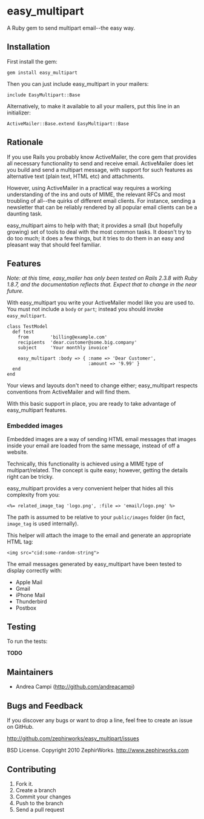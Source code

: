 easy_multipart
=============

A Ruby gem to send multipart email--the easy way.


Installation
-----------

First install the gem:

    gem install easy_multipart

Then you can just include easy_multipart in your mailers:

    include EasyMultipart::Base

Alternatively, to make it available to all your mailers, put this line in an
initializer:

    ActiveMailer::Base.extend EasyMultipart::Base


Rationale
---------

If you use Rails you probably know ActiveMailer, the core gem that
provides all necessary functionality to send and receive email.
ActiveMailer does let you build and send a multipart message,
with support for such features as alternative text (plain text,
HTML etc) and attachments.

However, using ActiveMailer in a practical way requires a working
understanding of the ins and outs of MIME, the relevant RFCs and
most troubling of all--the quirks of different email clients.
For instance, sending a newsletter that can be reliably rendered
by all popular email clients can be a daunting task.

easy_multipart aims to help with that; it provides a small (but
hopefully growing) set of tools to deal with the most common
tasks. It doesn't try to do too much; it does a few things, but
it tries to do them in an easy and pleasant way that should feel
familiar.


Features
--------

*Note: at this time, easy_mailer has only been tested on Rails 2.3.8
with Ruby 1.8.7, and the documentation reflects that. Expect that to
change in the near future.*

With easy_multipart you write your ActiveMailer model like you are
used to. You must not include a `body` or `part`; instead you should
invoke `easy_multipart`.

    class TestModel
      def test
        from        'billing@example.com'
        recipients  'dear.customer@some.big.company'
        subject     'Your monthly invoice'

        easy_multipart :body => { :name => 'Dear Customer',
                                  :amount => '9.99' }
      end
    end

Your views and layouts don't need to change either; easy_multipart
respects conventions from ActiveMailer and will find them.

With this basic support in place, you are ready to take advantage of
easy_multipart features.

### Embedded images

Embedded images are a way of sending HTML email messages that
images inside your email are loaded from the same message, instead
of off a website.

Technically, this functionality is achieved using a MIME type
of multipart/related. The concept is quite easy; however, getting
the details right can be tricky.

easy_multipart provides a very convenient helper that hides all this
complexity from you:

    <%= related_image_tag 'logo.png', :file => 'email/logo.png' %>

The path is assumed to be relative to your `public/images` folder
(in fact, `image_tag` is used internally).

This helper will attach the image to the email and generate an
appropriate HTML tag:

    <img src="cid:some-random-string">

The email messages generated by easy_multipart have been tested to
display correctly with:

* Apple Mail
* Gmail
* iPhone Mail
* Thunderbird
* Postbox


Testing
-------

To run the tests:

**TODO**


Maintainers
-----------

* Andrea Campi (http://github.com/andreacampi)


Bugs and Feedback
-----------------

If you discover any bugs or want to drop a line, feel free to create an issue on GitHub.

http://github.com/zephirworks/easy_multipart/issues

BSD License. Copyright 2010 ZephirWorks. http://www.zephirworks.com


Contributing
------------

1. Fork it.
2. Create a branch
3. Commit your changes
4. Push to the branch
5. Send a pull request

